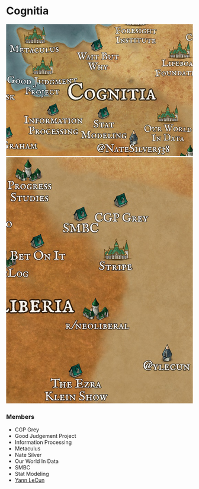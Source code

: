 # Cognitia

![Map of Rationality](../../images/maps/map_cognitia_1.png)
![Map of Rationality](../../images/maps/map_cognitia_2.png)
### Members

- CGP Grey
- Good Judgement Project
- Information Processing
- Metaculus
- Nate Silver
- Our World In Data
- SMBC
- Stat Modeling
- [Yann LeCun](YleCun.md)